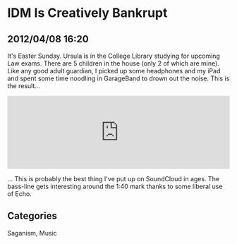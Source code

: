 # IDM Is Creatively Bankrupt

## 2012/04/08 16:20

It's Easter Sunday. Ursula is in the College Library studying for 
upcoming Law exams. There are 5 children in the house (only 2 of which 
are mine). Like any good adult guardian, I picked up some headphones and 
my iPad and spent some time noodling in GarageBand to drown out the 
noise. This is the result...

<iframe width="100%" height="166" scrolling="no" frameborder="no" src="http://w.soundcloud.com/player/?url=http%3A%2F%2Fapi.soundcloud.com%2Ftracks%2F42425779&show_artwork=true"></iframe>

... This is probably the best thing I've put up on SoundCloud in ages. 
The bass-line gets interesting around the 1:40 mark thanks to some 
liberal use of Echo. 

## Categories
Saganism, Music
